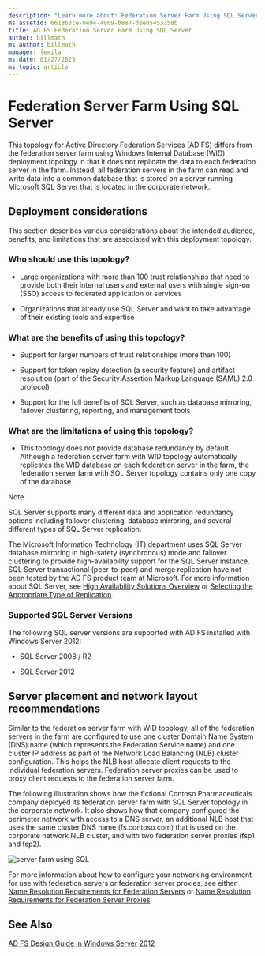 ```yaml
---
description: "Learn more about: Federation Server Farm Using SQL Server"
ms.assetid: 6618b3ce-0e94-4009-b887-d8e05453358b
title: AD FS Federation Server Farm Using SQL Server
author: billmath
ms.author: billmath
manager: femila
ms.date: 01/27/2023
ms.topic: article
---
```


# Federation Server Farm Using SQL Server

This topology for Active Directory Federation Services \(AD FS\) differs from the federation server farm using Windows Internal Database \(WID\) deployment topology in that it does not replicate the data to each federation server in the farm. Instead, all federation servers in the farm can read and write data into a common database that is stored on a server running Microsoft SQL Server that is located in the corporate network.

## Deployment considerations
This section describes various considerations about the intended audience, benefits, and limitations that are associated with this deployment topology.

### Who should use this topology?

-   Large organizations with more than 100 trust relationships that need to provide both their internal users and external users with single sign\-on \(SSO\) access to federated application or services

-   Organizations that already use SQL Server and want to take advantage of their existing tools and expertise

### What are the benefits of using this topology?

-   Support for larger numbers of trust relationships \(more than 100\)

-   Support for token replay detection \(a security feature\) and artifact resolution \(part of the Security Assertion Markup Language \(SAML\) 2.0 protocol\)

-   Support for the full benefits of SQL Server, such as database mirroring, failover clustering, reporting, and management tools

### What are the limitations of using this topology?

-   This topology does not provide database redundancy by default. Although a federation server farm with WID topology automatically replicates the WID database on each federation server in the farm, the federation server farm with SQL Server topology contains only one copy of the database

> [!NOTE]
> SQL Server supports many different data and application redundancy options including failover clustering, database mirroring, and several different types of SQL Server replication.

The Microsoft Information Technology \(IT\) department uses SQL Server database mirroring in high\-safety \(synchronous\) mode and failover clustering to provide high\-availability support for the SQL Server instance. SQL Server transactional \(peer\-to\-peer\) and merge replication have not been tested by the AD FS product team at Microsoft. For more information about SQL Server, see [High Availability Solutions Overview](/sql/database-engine/sql-server-business-continuity-dr) or [Selecting the Appropriate Type of Replication](/previous-versions/sql/sql-server-2008-r2/ms152565(v=sql.105)).

### Supported SQL Server Versions
The following SQL server versions are supported with AD FS installed with Windows Server 2012:

-   SQL Server 2008 \/ R2

-   SQL Server 2012

## Server placement and network layout recommendations
Similar to the federation server farm with WID topology, all of the federation servers in the farm are configured to use one cluster Domain Name System \(DNS\) name \(which represents the Federation Service name\) and one cluster IP address as part of the Network Load Balancing \(NLB\) cluster configuration. This helps the NLB host allocate client requests to the individual federation servers. Federation server proxies can be used to proxy client requests to the federation server farm.

The following illustration shows how the fictional Contoso Pharmaceuticals company deployed its federation server farm with SQL Server topology in the corporate network. It also shows how that company configured the perimeter network with access to a DNS server, an additional NLB host that uses the same cluster DNS name \(fs.contoso.com\) that is used on the corporate network NLB cluster, and with two federation server proxies \(fsp1 and fsp2\).

![server farm using SQL](media/FarmSQLProxies.gif)

For more information about how to configure your networking environment for use with federation servers or federation server proxies, see either [Name Resolution Requirements for Federation Servers](Name-Resolution-Requirements-for-Federation-Servers.md) or [Name Resolution Requirements for Federation Server Proxies](Name-Resolution-Requirements-for-Federation-Server-Proxies.md).

## See Also
[AD FS Design Guide in Windows Server 2012](AD-FS-Design-Guide-in-Windows-Server-2012.md)
